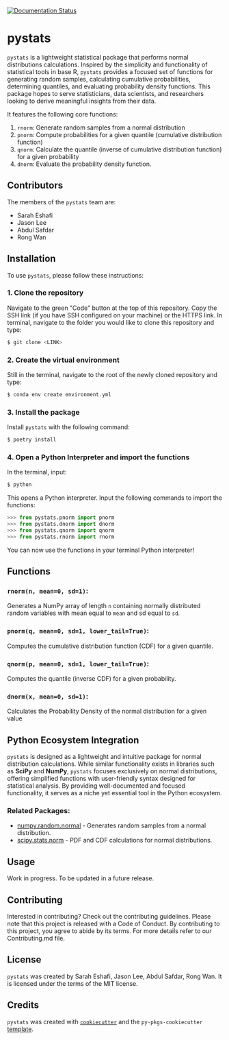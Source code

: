 [![Documentation Status](https://readthedocs.org/projects/pystats-norm/badge/?version=latest)](https://pystats-norm.readthedocs.io/en/latest/?badge=latest)

# pystats

`pystats` is a lightweight statistical package that performs normal distributions calculations. Inspired by the simplicity and functionality of statistical tools in base R, `pystats` provides a focused set of functions for generating random samples, calculating cumulative probabilities, determining quantiles, and evaluating probability density functions. This package hopes to serve statisticians, data scientists, and researchers looking to derive meaningful insights from their data.

It features the following core functions:
1. `rnorm`: Generate random samples from a normal distribution
2. `pnorm`: Compute probabilities for a given quantile (cumulative distribution function)
3. `qnorm`: Calculate the quantile (inverse of cumulative distribution function) for a given probability
4. `dnorm`: Evaluate the probability density function.

## Contributors
The members of the `pystats` team are:
- Sarah Eshafi
- Jason Lee
- Abdul Safdar
- Rong Wan

## Installation

To use `pystats`, please follow these instructions:

### 1. Clone the repository

Navigate to the green "Code" button at the top of this repository. Copy the SSH link (if you have SSH configured on your machine) or the HTTPS link. In terminal, navigate to the folder you would like to clone this repository and type:
```bash
$ git clone <LINK>
```

### 2. Create the virtual environment

Still in the terminal, navigate to the root of the newly cloned repository and type:

```bash
$ conda env create environment.yml
```

### 3. Install the package

Install `pystats` with the following command:

```bash
$ poetry install
```

### 4. Open a Python Interpreter and import the functions

In the terminal, input:

```bash
$ python
```

This opens a Python interpreter. Input the following commands to import the functions:

```python
>>> from pystats.pnorm import pnorm
>>> from pystats.dnorm import dnorm
>>> from pystats.qnorm import qnorm
>>> from pystats.rnorm import rnorm
```

You can now use the functions in your terminal Python interpreter!

## Functions

### `rnorm(n, mean=0, sd=1)`:  
Generates a NumPy array of length `n` containing normally distributed random variables with mean equal to  `mean` and sd equal to `sd`.

### `pnorm(q, mean=0, sd=1, lower_tail=True)`:  
Computes the cumulative distribution function (CDF) for a given quantile.

### `qnorm(p, mean=0, sd=1, lower_tail=True)`:  
Computes the quantile (inverse CDF) for a given probability.

### `dnorm(x, mean=0, sd=1)`:  
Calculates the Probability Density of the normal distribution for a given value

## Python Ecosystem Integration
`pystats` is designed as a lightweight and intuitive package for normal distribution calculations. While similar functionality exists in libraries such as **SciPy** and **NumPy**, `pystats` focuses exclusively on normal distributions, offering simplified functions with user-friendly syntax designed for statistical analysis. By providing well-documented and focused functionality, it serves as a niche yet essential tool in the Python ecosystem.

### Related Packages:
- [numpy.random.normal](https://numpy.org/doc/2.1/reference/random/generated/numpy.random.normal.html) - Generates random samples from a normal distribution.
- [scipy.stats.norm](https://docs.scipy.org/doc/scipy/reference/generated/scipy.stats.norm.html) - PDF and CDF calculations for normal distributions.

## Usage
Work in progress. To be updated in a future release.

## Contributing

Interested in contributing? Check out the contributing guidelines. Please note that this project is released with a Code of Conduct. By contributing to this project, you agree to abide by its terms. For more details refer to our Contributing.md file.

## License

`pystats` was created by Sarah Eshafi, Jason Lee, Abdul Safdar, Rong Wan. It is licensed under the terms of the MIT license.

## Credits

`pystats` was created with [`cookiecutter`](https://cookiecutter.readthedocs.io/en/latest/) and the `py-pkgs-cookiecutter` [template](https://github.com/py-pkgs/py-pkgs-cookiecutter).
